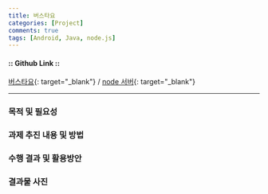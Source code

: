 ```yaml
---
title: 버스타요
categories: [Project]
comments: true
tags: [Android, Java, node.js]
---
```


#### :: Github Link ::
[버스타요][bustayo-gh]{: target="_blank"} / [node 서버][bustayo-node-gh]{: target="_blank"}

---

### 목적 및 필요성


### 과제 추진 내용 및 방법


### 수행 결과 및 활용방안


### 결과물 사진



[bustayo-gh]:       https://github.com/yjovoS2/Bustayo
[bustayo-node-gh]:  https://github.com/JinBBeom/bustayo
